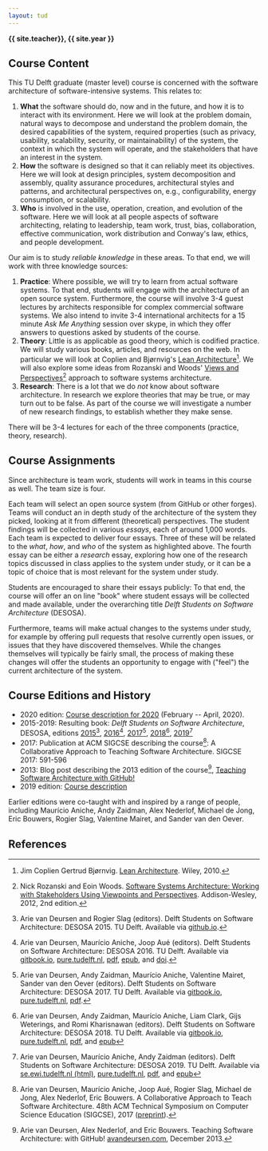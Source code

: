 ```yaml
---
layout: tud
---
```


**{{ site.teacher}}, {{ site.year }}**

## Course Content

This TU Delft graduate (master level) course is concerned with the software architecture of software-intensive systems.
This relates to:

1. **What** the software should do, now and in the future, and how it is to interact with its environment. Here we will look at the problem domain, natural ways to decompose and understand the problem domain, the desired capabilities of the system, required properties (such as privacy, usability, scalability, security, or maintainability) of the system, the context in which the system will operate, and the stakeholders that have an interest in the system.
2. **How** the software is designed so that it can reliably meet its objectives. Here we will look at design principles, system decomposition and assembly, quality assurance procedures, architectural styles and patterns, and architectural perspectives on, e.g., configurability, energy consumption, or scalability.
3. **Who** is involved in the use, operation, creation, and evolution of the software. Here we will look at all people aspects of software architecting, relating to leadership, team work, trust, bias, collaboration, effective communication, work distribution and Conway's law, ethics, and people development.

Our aim is to study _reliable knowledge_ in these areas.
To that end, we will work with three knowledge sources:

1. **Practice**: Where possible, we will try to learn from actual software systems. To that end, students will engage with the architecture of an open source system. Furthermore, the course will involve 3-4 guest lectures by architects responsible for complex commercial software systems. We also intend to invite 3-4 international architects for a 15 minute _Ask Me Anything_ session over skype, in which they offer answers to questions asked by students of the course.
2. **Theory**: Little is as applicable as good theory, which is codified practice. We will study various books, articles, and resources on the web. In particular we will look at Coplien and Bjørnvig's [Lean Architecture][lsa][^coplien]. We will also explore some ideas from Rozanski and Woods' [Views and Perspectives][views][^rozanski] approach to software systems architecture.
3. **Research**: There is a lot that we do _not_ know about software architecture. In research we explore theories that may be true, or may turn out to be false. As part of the course we will investigate a number of new research findings, to establish whether they make sense.

There will be 3-4 lectures for each of the three components (practice, theory, research).

[lsa]: http://www.leansoftwarearchitecture.com/
[views]: https://www.viewpoints-and-perspectives.info/


## Course Assignments

Since architecture is team work, students will work in teams in this course as well. The team size is four.

Each team will select an open source system (from GitHub or other forges). Teams will conduct an in depth study of the architecture of the system they picked, looking at it from different (theoretical) perspectives. The student findings will be collected in various _essays_, each of around 1,000 words. Each team is expected to deliver four essays. Three of these will be related to the _what_, _how_, and _who_ of the system as highlighted above. The fourth essay can be either a _research_ essay, exploring how one of the research topics discussed in class applies to the system under study, or it can be a topic of choice that is most relevant for the system under study.

Students are encouraged to share their essays publicly: To that end, the course will offer an on line "book" where student essays will be collected and made available, under the overarching title _Delft Students on Software Architecture_ (DESOSA).

Furthermore, teams will make actual changes to the systems under study, for example by offering pull requests that resolve currently open issues, or issues that they have discovered themselves. While the changes themselves will typically be fairly small, the process of making these changes will offer the students an opportunity to engage with ("feel") the current architecture of the system.


## Course Editions and History

- 2020 edition: [Course description for 2020](2020/index.html) (February -- April, 2020).
- 2015-2019: Resulting book: _Delft Students on Software Architecture_, DESOSA, editions 
    [2015][desosa2015][^desosa2015],
    [2016][desosa2016][^desosa2016], 
    [2017][desosa2017][^desosa2017], 
    [2018][desosa2018][^desosa2018], 
    [2019][desosa2019][^desosa2019]
- 2017: Publication at ACM SIGCSE describing the course[^sigcse2017]: A Collaborative Approach to Teaching Software Architecture. SIGCSE 2017: 591-596
- 2013: Blog post describing the 2013 edition of the course[^blog2013], [Teaching Software Architecture with GitHub!](https://avandeursen.com/2013/12/30/teaching-software-architecture-with-github/)
- 2019 edition: [Course description](https://se.ewi.tudelft.nl/delftswa2019/)

[desosa2019]: https://se.ewi.tudelft.nl/desosa2019/
[desosa2018]: https://pure.tudelft.nl/portal/en/publications/delft-students-on-software-architecture-desosa-2018(f0ae92bb-bbf4-49a7-a8dc-ef52ebc9018c).html
[desosa2017]: https://pure.tudelft.nl/portal/en/publications/delft-students-on-software-architecture(3066d9da-6f18-4be8-9f2b-c7531c0d02e1).html
[desosa2016]: https://pure.tudelft.nl/portal/en/publications/delft-students-on-software-architecture(118f82a5-bd18-4a50-a760-b7e3afd9cf26).html
[desosa2015]: https://delftswa.github.io/

Earlier editions were co-taught with and inspired by a range of people, including Maurício Aniche, Andy Zaidman, Alex Nederlof, Michael de Jong, Eric Bouwers, Rogier Slag, Valentine Mairet, and Sander van den Oever.

## References

[^sigcse2017]: Arie van Deursen, Maurício Aniche, Joop Aué, Rogier Slag, Michael de Jong, Alex Nederlof, Eric Bouwers. A Collaborative Approach to Teach Software Architecture. 48th ACM Technical Symposium on Computer Science Education (SIGCSE), 2017
    ([preprint](https://pure.tudelft.nl/portal/en/publications/a-collaborative-approach-to-teaching-software-architecture(0c7f2aeb-f2d6-4c56-9ab7-5f47f73d133f).html)).

[^blog2013]: Arie van Deursen, Alex Nederlof, and Eric Bouwers. Teaching Software Architecture: with GitHub! [avandeursen.com](https://avandeursen.com/2013/12/30/teaching-software-architecture-with-github/), December 2013.

[^aosa2012]: Amy Brown and Greg Wilson (editors). The Architecture of Open Source Applications. Volumes 1-2, 2012.

[^rozanski]: Nick Rozanski and Eoin Woods. [Software Systems Architecture: Working with Stakeholders Using Viewpoints and Perspectives][views]. Addison-Wesley, 2012, 2nd edition.

[^coplien]: Jim Coplien Gertrud Bjørnvig. [Lean Architecture][lsa]. Wiley, 2010.

[^desosa2015]: Arie van Deursen and Rogier Slag (editors). 
    Delft Students on Software Architecture: DESOSA 2015. TU Delft.
    Available via [github.io](https://delftswa.github.io/).

[^desosa2016]: Arie van Deursen, Maurício Aniche, Joop Aué (editors).
    Delft Students on Software Architecture: DESOSA 2016. TU Delft.
    Available via
    [gitbook.io](https://delftswa.gitbooks.io/desosa2016/content/),
    [pure.tudelft.nl](https://pure.tudelft.nl/portal/en/publications/delft-students-on-software-architecture(118f82a5-bd18-4a50-a760-b7e3afd9cf26).html),
    [pdf](https://pure.tudelft.nl/portal/files/8039977/desosa2016.pdf), 
    [epub](https://pure.tudelft.nl/portal/files/8039979/desosa2016.epub), and
    [doi](https://doi.org/10.5281/zenodo.57924).

[^desosa2017]: Arie van Deursen, Andy Zaidman, Maurício Aniche, Valentine Mairet, Sander van den Oever (editors). 
    Delft Students on Software Architecture: DESOSA 2017. TU Delft.
    Available via
    [gitbook.io](https://www.gitbook.com/book/delftswa/desosa-2017/details),
    [pure.tudelft.nl](https://pure.tudelft.nl/portal/en/publications/delft-students-on-software-architecture(3066d9da-6f18-4be8-9f2b-c7531c0d02e1).html),
    [pdf](https://pure.tudelft.nl/portal/files/37061591/desosa_2017.pdf).

[^desosa2018]: Arie van Deursen, Andy Zaidman, Maurício Aniche, Liam Clark, Gijs Weterings, and Romi Kharisnawan (editors). 
    Delft Students on Software Architecture: DESOSA 2018. TU Delft.
    Available via
    [gitbook.io](https://delftswa.gitbooks.io/desosa2018/),
    [pure.tudelft.nl](https://pure.tudelft.nl/portal/en/publications/delft-students-on-software-architecture-desosa-2018(f0ae92bb-bbf4-49a7-a8dc-ef52ebc9018c).html),
    [pdf](https://pure.tudelft.nl/portal/files/51257900/desosa_2018.pdf), and
    [epub](https://pure.tudelft.nl/portal/files/51257920/desosa_2018.epub)

[^desosa2019]: Arie van Deursen, Maurício Aniche, Andy Zaidman (editors). 
    Delft Students on Software Architecture: DESOSA 2019. TU Delft.
    Available via
    [se.ewi.tudelft.nl (html)](https://se.ewi.tudelft.nl/desosa2019/),
    [pure.tudelft.nl](https://pure.tudelft.nl/portal/en/publications/delft-students-on-software-architecture-desosa-2019(56334e89-3f7c-4aa9-9e25-1f3a1fc159a4).html),
    [pdf](https://se.ewi.tudelft.nl/desosa2019/output/desosa2019.pdf), and
    [epub](https://se.ewi.tudelft.nl/desosa2019/output/desosa2019.epub)

